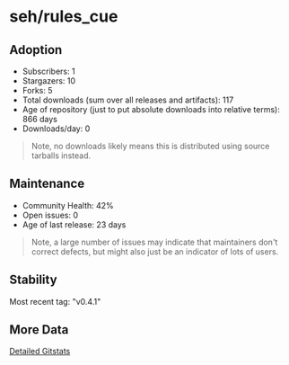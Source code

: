 # seh/rules_cue

## Adoption

- Subscribers: 1
- Stargazers: 10
- Forks: 5
- Total downloads (sum over all releases and artifacts): 117
- Age of repository (just to put absolute downloads into relative terms): 866 days
- Downloads/day: 0

> Note, no downloads likely means this is distributed using source tarballs instead.

## Maintenance

- Community Health: 42%
- Open issues: 0
- Age of last release: 23 days

> Note, a large number of issues may indicate that maintainers don't correct defects, but might also
> just be an indicator of lots of users.

## Stability

Most recent tag: "v0.4.1"

## More Data

[Detailed Gitstats](/bazel-catalog/gitstats/seh/rules_cue)

